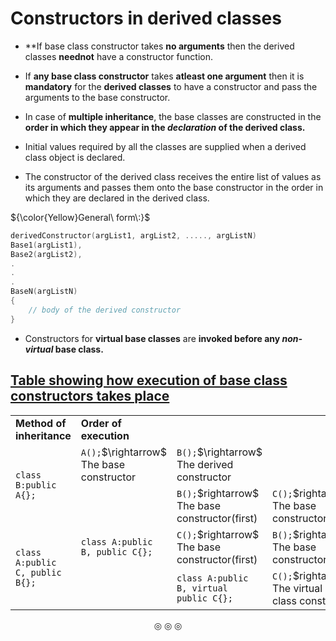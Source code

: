 # Constructors in derived classes

* **If base class constructor takes **no arguments** then the derived classes **neednot** have a constructor function.
* If **any base class constructor** takes **atleast one argument** then it is **mandatory** for the **derived classes** to have a constructor and pass the arguments to the base constructor.

* In case of **multiple inheritance**, the base classes are constructed in the **order in which they appear in the _declaration_ of the derived class.**
* Initial values required by all the classes are supplied when a derived class object is declared.
* The constructor of the derived class receives the entire list of values as its arguments and passes them onto the base constructor in the order in which they are declared in the derived class.

${\color{Yellow}General\ form\:}$
```c++
derivedConstructor(argList1, argList2, ....., argListN)
Base1(argList1),
Base2(argList2),
.
.
.
BaseN(argListN)
{
	// body of the derived constructor
}
```

* Constructors for **virtual base classes** are **invoked before any _non-virtual_ base class.**


## <ins>Table showing how execution of base class constructors takes place</ins>

<table>
<tr>
<td><strong>Method of inheritance</strong></td>
<td><strong>Order of execution</strong></td>
</tr>

<tr>
<td rowspan="2"><code>class B:public A{};</code></td>
<td><code>A();</code>$\rightarrow$ The base constructor</td>
<td><code>B();</code>$\rightarrow$ The derived constructor</td>
</tr>

<tr>
<td rowspan="3"><code>class A:public B, public C{};</code></td>
<td><code>B();</code>$rightarrow$ The base constructor(first)</td>
<td><code>C();</code>$rightarrow$ The base constructor(second)</td>
<td><code>A();</code>$rightarrow$ The derived constructor</td>
</tr>

<tr>
<td rowspan="3"><code>class A:public C, public B{};</code></td>
<td><code>C();</code>$rightarrow$ The base constructor(first)</td>
<td><code>B();</code>$rightarrow$ The base constructor(second)</td>
<td><code>A();</code>$rightarrow$ The derived constructor</td>
</tr>

<tr>
<td rowspan="3"><code>class A:public B, virtual public C{};</code></td>
<td><code>C();</code>$rightarrow$ The virtual base class constructor</td>
<td><code>B();</code>$rightarrow$ The base constructor</td>
<td><code>A();</code>$rightarrow$ The derived constructor</td>
</tr>

</table>

<p align="center">
&#9678; &#9678; &#9678;
</p>
